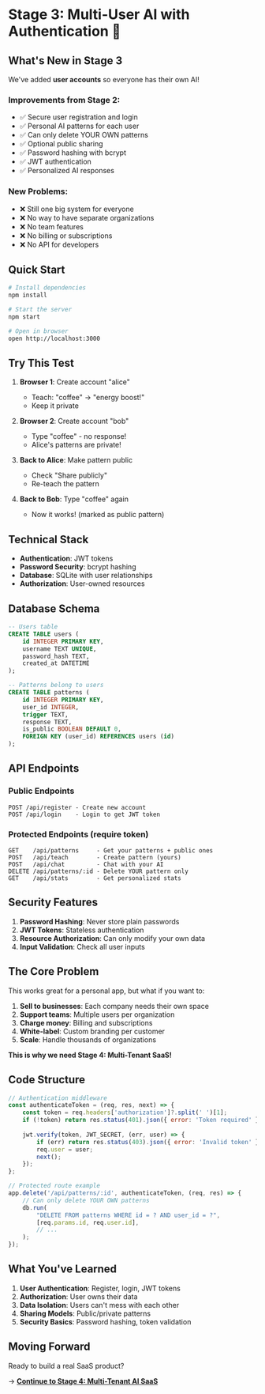 # Stage 3: Multi-User AI with Authentication 👤

## What's New in Stage 3

We've added **user accounts** so everyone has their own AI!

### Improvements from Stage 2:
- ✅ Secure user registration and login
- ✅ Personal AI patterns for each user
- ✅ Can only delete YOUR OWN patterns
- ✅ Optional public sharing
- ✅ Password hashing with bcrypt
- ✅ JWT authentication
- ✅ Personalized AI responses

### New Problems:
- ❌ Still one big system for everyone
- ❌ No way to have separate organizations
- ❌ No team features
- ❌ No billing or subscriptions
- ❌ No API for developers

## Quick Start

```bash
# Install dependencies
npm install

# Start the server
npm start

# Open in browser
open http://localhost:3000
```

## Try This Test

1. **Browser 1**: Create account "alice"
   - Teach: "coffee" → "energy boost!"
   - Keep it private

2. **Browser 2**: Create account "bob"
   - Type "coffee" - no response!
   - Alice's patterns are private!

3. **Back to Alice**: Make pattern public
   - Check "Share publicly"
   - Re-teach the pattern

4. **Back to Bob**: Type "coffee" again
   - Now it works! (marked as public pattern)

## Technical Stack

- **Authentication**: JWT tokens
- **Password Security**: bcrypt hashing
- **Database**: SQLite with user relationships
- **Authorization**: User-owned resources

## Database Schema

```sql
-- Users table
CREATE TABLE users (
    id INTEGER PRIMARY KEY,
    username TEXT UNIQUE,
    password_hash TEXT,
    created_at DATETIME
);

-- Patterns belong to users
CREATE TABLE patterns (
    id INTEGER PRIMARY KEY,
    user_id INTEGER,
    trigger TEXT,
    response TEXT,
    is_public BOOLEAN DEFAULT 0,
    FOREIGN KEY (user_id) REFERENCES users (id)
);
```

## API Endpoints

### Public Endpoints
```
POST /api/register - Create new account
POST /api/login    - Login to get JWT token
```

### Protected Endpoints (require token)
```
GET    /api/patterns     - Get your patterns + public ones
POST   /api/teach        - Create pattern (yours)
POST   /api/chat         - Chat with your AI
DELETE /api/patterns/:id - Delete YOUR pattern only
GET    /api/stats        - Get personalized stats
```

## Security Features

1. **Password Hashing**: Never store plain passwords
2. **JWT Tokens**: Stateless authentication
3. **Resource Authorization**: Can only modify your own data
4. **Input Validation**: Check all user inputs

## The Core Problem

This works great for a personal app, but what if you want to:

1. **Sell to businesses**: Each company needs their own space
2. **Support teams**: Multiple users per organization
3. **Charge money**: Billing and subscriptions
4. **White-label**: Custom branding per customer
5. **Scale**: Handle thousands of organizations

**This is why we need Stage 4: Multi-Tenant SaaS!**

## Code Structure

```javascript
// Authentication middleware
const authenticateToken = (req, res, next) => {
    const token = req.headers['authorization']?.split(' ')[1];
    if (!token) return res.status(401).json({ error: 'Token required' });
    
    jwt.verify(token, JWT_SECRET, (err, user) => {
        if (err) return res.status(403).json({ error: 'Invalid token' });
        req.user = user;
        next();
    });
};

// Protected route example
app.delete('/api/patterns/:id', authenticateToken, (req, res) => {
    // Can only delete YOUR OWN patterns
    db.run(
        "DELETE FROM patterns WHERE id = ? AND user_id = ?",
        [req.params.id, req.user.id],
        // ...
    );
});
```

## What You've Learned

1. **User Authentication**: Register, login, JWT tokens
2. **Authorization**: User owns their data
3. **Data Isolation**: Users can't mess with each other
4. **Sharing Models**: Public/private patterns
5. **Security Basics**: Password hashing, token validation

## Moving Forward

Ready to build a real SaaS product?

→ **[Continue to Stage 4: Multi-Tenant AI SaaS](../stage-4-saas/README.md)**